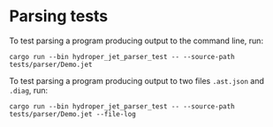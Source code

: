 # Parsing tests

To test parsing a program producing output to the command line, run:

```
cargo run --bin hydroper_jet_parser_test -- --source-path tests/parser/Demo.jet
```

To test parsing a program producing output to two files `.ast.json` and `.diag`, run:

```
cargo run --bin hydroper_jet_parser_test -- --source-path tests/parser/Demo.jet --file-log
```
